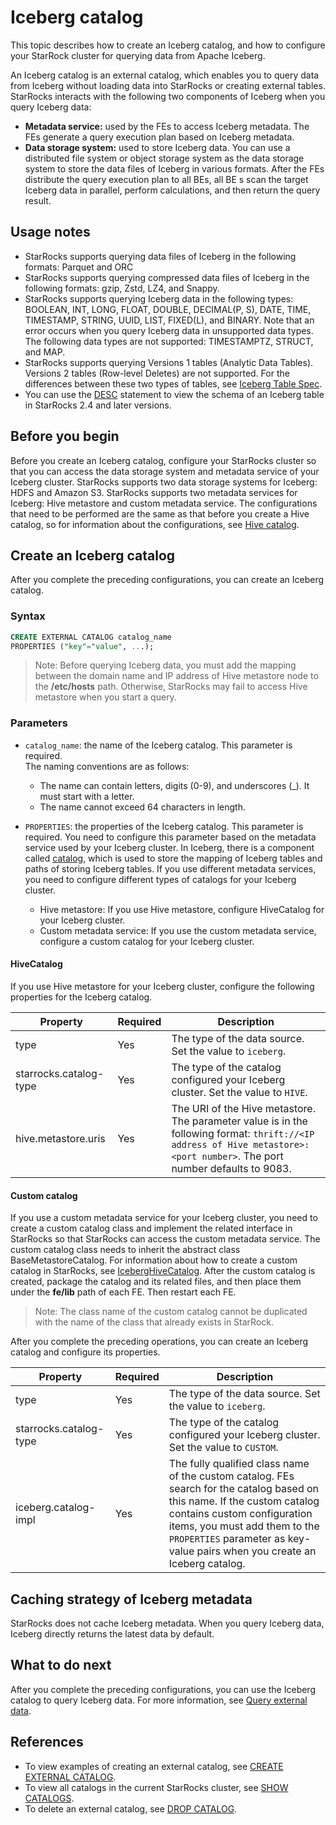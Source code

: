 # Iceberg catalog

This topic describes how to create an Iceberg catalog, and how to configure your StarRock cluster for querying data from Apache Iceberg.

An Iceberg catalog is an external catalog, which enables you to query data from Iceberg without loading data into StarRocks or creating external tables. StarRocks interacts with the following two components of Iceberg when you query Iceberg data:

- **Metadata service:** used by the FEs to access Iceberg metadata. The FEs generate a query execution plan based on Iceberg metadata.
- **Data storage system:** used to store Iceberg data. You can use a distributed file system or object storage system as the data storage system to store the data files of Iceberg in various formats. After the FEs distribute the query execution plan to all BEs, all BE s scan the target Iceberg data in parallel, perform calculations, and then return the query result.

## Usage notes

- StarRocks supports querying data files of Iceberg in the following formats: Parquet and ORC
- StarRocks supports querying compressed data files of Iceberg in the following formats: gzip, Zstd, LZ4, and Snappy.
- StarRocks supports querying Iceberg data in the following types: BOOLEAN, INT, LONG, FLOAT, DOUBLE, DECIMAL(P, S), DATE, TIME, TIMESTAMP, STRING, UUID, LIST, FIXED(L), and BINARY. Note that an error occurs when you query Iceberg data in unsupported data types. The following data types are not supported: TIMESTAMPTZ, STRUCT, and MAP.
- StarRocks supports querying Versions 1 tables (Analytic Data Tables). Versions 2 tables (Row-level Deletes) are not supported. For the differences between these two types of tables, see [Iceberg Table Spec](https://iceberg.apache.org/spec/).
- You can use the [DESC](../sql-reference/sql-statements/Utility/DESCRIBE.md) statement to view the schema of an Iceberg table in StarRocks 2.4 and later versions.

## Before you begin

Before you create an Iceberg catalog, configure your StarRocks cluster so that you can access the data storage system and metadata service of your Iceberg cluster. StarRocks supports two data storage systems for Iceberg: HDFS and Amazon S3. StarRocks supports two metadata services for Iceberg: Hive metastore and custom metadata service. The configurations that need to be performed are the same as that before you create a Hive catalog, so for information about the configurations, see [Hive catalog](../catalog/hive_catalog.md).

## Create an Iceberg catalog

After you complete the preceding configurations, you can create an Iceberg catalog.

### Syntax

```SQL
CREATE EXTERNAL CATALOG catalog_name 
PROPERTIES ("key"="value", ...);
```

> Note: Before querying Iceberg data, you must add the mapping between the domain name and IP address of Hive metastore node to the **/etc/hosts** path. Otherwise, StarRocks may fail to access Hive metastore when you start a query.

### Parameters

- `catalog_name`: the name of the Iceberg catalog. This parameter is required.<br>The naming conventions are as follows:
  - The name can contain letters, digits (0-9), and underscores (_). It must start with a letter.
  - The name cannot exceed 64 characters in length.

- `PROPERTIES`: the properties of the Iceberg catalog. This parameter is required. You need to configure this parameter based on the metadata service used by your Iceberg cluster. In Iceberg, there is a component called [catalog](https://iceberg.apache.org/docs/latest/configuration/#catalog-properties), which is used to store the mapping of Iceberg tables and paths of storing Iceberg tables. If you use different metadata services, you need to configure different types of catalogs for your Iceberg cluster.
  - Hive metastore: If you use Hive metastore, configure HiveCatalog for your Iceberg cluster.
  - Custom metadata service: If you use the custom metadata service, configure a custom catalog for your Iceberg cluster.

#### HiveCatalog

If you use Hive metastore for your Iceberg cluster, configure the following properties for the Iceberg catalog.

| **Property**           | **Required** | **Description**                                              |
| ---------------------- | ------------ | ------------------------------------------------------------ |
| type                   | Yes          | The type of the data source. Set the value to `iceberg`.     |
| starrocks.catalog-type | Yes          | The type of the catalog configured your Iceberg cluster. Set the value to `HIVE`. |
| hive.metastore.uris    | Yes          | The URI of the Hive metastore. The parameter value is in the following format: `thrift://<IP address of Hive metastore>:<port number>`. The port number defaults to 9083. |

#### Custom catalog

If you use a custom metadata service for your Iceberg cluster, you need to create a custom catalog class and implement the related interface in StarRocks so that StarRocks can access the custom metadata service. The custom catalog class needs to inherit the abstract class BaseMetastoreCatalog. For information about how to create a custom catalog in StarRocks, see [IcebergHiveCatalog](https://github.com/StarRocks/starrocks/blob/main/fe/fe-core/src/main/java/com/starrocks/external/iceberg/IcebergHiveCatalog.java). After the custom catalog is created, package the catalog and its related files, and then place them under the **fe/lib** path of each FE. Then restart each FE.

> Note: The class name of the custom catalog cannot be duplicated with the name of the class that already exists in StarRock.

After you complete the preceding operations, you can create an Iceberg catalog and configure its properties.

| **Property**           | **Required** | **Description**                                              |
| ---------------------- | ------------ | ------------------------------------------------------------ |
| type                   | Yes          | The type of the data source. Set the value to `iceberg`.     |
| starrocks.catalog-type | Yes          | The type of the catalog configured your Iceberg cluster. Set the value to `CUSTOM`. |
| iceberg.catalog-impl   | Yes          | The fully qualified class name of the custom catalog. FEs search for the catalog based on this name. If the custom catalog contains custom configuration items, you must add them to the `PROPERTIES` parameter as key-value pairs when you create an Iceberg catalog. |

## Caching strategy of Iceberg metadata

StarRocks does not cache Iceberg metadata. When you query Iceberg data, Iceberg directly returns the latest data by default.

## What to do next

After you complete the preceding configurations, you can use the Iceberg catalog to query Iceberg data. For more information, see [Query external data](../catalog/query_external_data.md).

## References

- To view examples of creating an external catalog, see [CREATE EXTERNAL CATALOG](../sql-reference/sql-statements/data-definition/CREATE%20EXTERNAL%20CATALOG.md).
- To view all catalogs in the current StarRocks cluster, see [SHOW CATALOGS](../sql-reference/sql-statements/data-manipulation/SHOW%20CATALOGS.md).
- To delete an external catalog, see [DROP CATALOG](../sql-reference/sql-statements/data-definition/DROP%20CATALOG.md).
